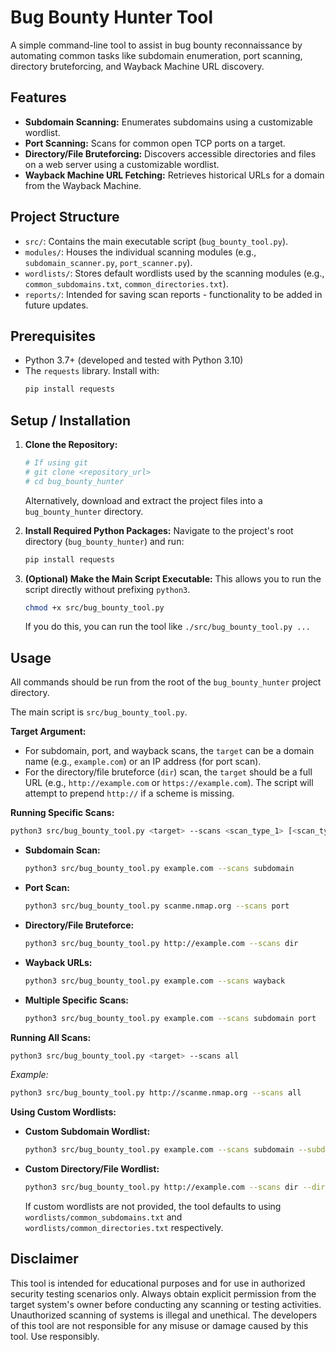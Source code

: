 # Bug Bounty Hunter Tool

A simple command-line tool to assist in bug bounty reconnaissance by automating common tasks like subdomain enumeration, port scanning, directory bruteforcing, and Wayback Machine URL discovery.

## Features

*   **Subdomain Scanning:** Enumerates subdomains using a customizable wordlist.
*   **Port Scanning:** Scans for common open TCP ports on a target.
*   **Directory/File Bruteforcing:** Discovers accessible directories and files on a web server using a customizable wordlist.
*   **Wayback Machine URL Fetching:** Retrieves historical URLs for a domain from the Wayback Machine.

## Project Structure

*   `src/`: Contains the main executable script (`bug_bounty_tool.py`).
*   `modules/`: Houses the individual scanning modules (e.g., `subdomain_scanner.py`, `port_scanner.py`).
*   `wordlists/`: Stores default wordlists used by the scanning modules (e.g., `common_subdomains.txt`, `common_directories.txt`).
*   `reports/`: Intended for saving scan reports - functionality to be added in future updates.

## Prerequisites

*   Python 3.7+ (developed and tested with Python 3.10)
*   The `requests` library. Install with:
    ```bash
    pip install requests
    ```

## Setup / Installation

1.  **Clone the Repository:**
    ```bash
    # If using git
    # git clone <repository_url>
    # cd bug_bounty_hunter
    ```
    Alternatively, download and extract the project files into a `bug_bounty_hunter` directory.

2.  **Install Required Python Packages:**
    Navigate to the project's root directory (`bug_bounty_hunter`) and run:
    ```bash
    pip install requests
    ```

3.  **(Optional) Make the Main Script Executable:**
    This allows you to run the script directly without prefixing `python3`.
    ```bash
    chmod +x src/bug_bounty_tool.py
    ```
    If you do this, you can run the tool like `./src/bug_bounty_tool.py ...`

## Usage

All commands should be run from the root of the `bug_bounty_hunter` project directory.

The main script is `src/bug_bounty_tool.py`.

**Target Argument:**
*   For subdomain, port, and wayback scans, the `target` can be a domain name (e.g., `example.com`) or an IP address (for port scan).
*   For the directory/file bruteforce (`dir`) scan, the `target` should be a full URL (e.g., `http://example.com` or `https://example.com`). The script will attempt to prepend `http://` if a scheme is missing.

**Running Specific Scans:**

```bash
python3 src/bug_bounty_tool.py <target> --scans <scan_type_1> [<scan_type_2> ...]
```

*   **Subdomain Scan:**
    ```bash
    python3 src/bug_bounty_tool.py example.com --scans subdomain
    ```
*   **Port Scan:**
    ```bash
    python3 src/bug_bounty_tool.py scanme.nmap.org --scans port
    ```
*   **Directory/File Bruteforce:**
    ```bash
    python3 src/bug_bounty_tool.py http://example.com --scans dir
    ```
*   **Wayback URLs:**
    ```bash
    python3 src/bug_bounty_tool.py example.com --scans wayback
    ```
*   **Multiple Specific Scans:**
    ```bash
    python3 src/bug_bounty_tool.py example.com --scans subdomain port
    ```

**Running All Scans:**

```bash
python3 src/bug_bounty_tool.py <target> --scans all
```
*Example:*
```bash
python3 src/bug_bounty_tool.py http://scanme.nmap.org --scans all
```

**Using Custom Wordlists:**

*   **Custom Subdomain Wordlist:**
    ```bash
    python3 src/bug_bounty_tool.py example.com --scans subdomain --subdomain_wordlist path/to/your/subdomains.txt
    ```
*   **Custom Directory/File Wordlist:**
    ```bash
    python3 src/bug_bounty_tool.py http://example.com --scans dir --dir_wordlist path/to/your/directories.txt
    ```
    If custom wordlists are not provided, the tool defaults to using `wordlists/common_subdomains.txt` and `wordlists/common_directories.txt` respectively.

## Disclaimer

This tool is intended for educational purposes and for use in authorized security testing scenarios only. Always obtain explicit permission from the target system's owner before conducting any scanning or testing activities. Unauthorized scanning of systems is illegal and unethical. The developers of this tool are not responsible for any misuse or damage caused by this tool. Use responsibly.
